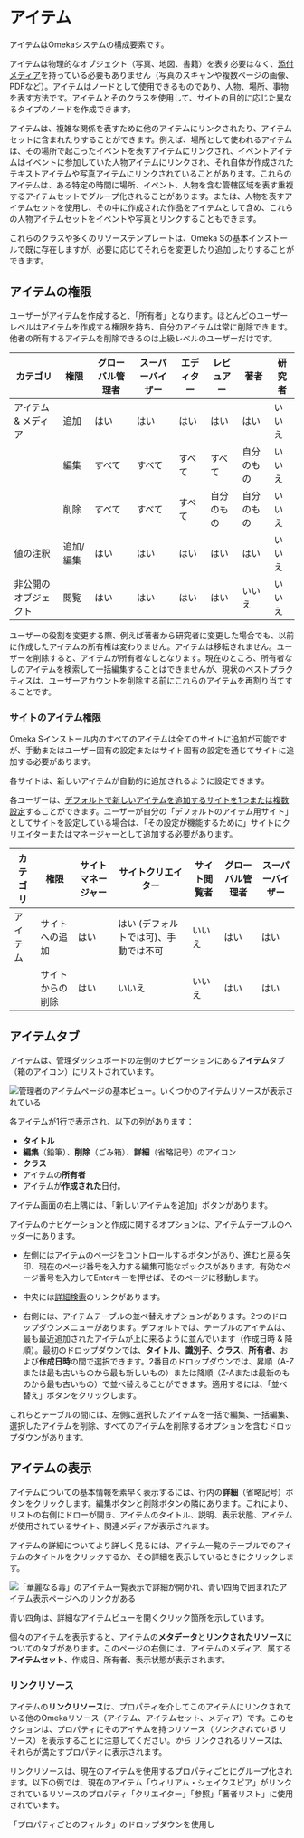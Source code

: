 # アイテム

アイテムはOmekaシステムの構成要素です。

アイテムは物理的なオブジェクト（写真、地図、書籍）を表す必要はなく、[添付メディア](media.md)を持っている必要もありません（写真のスキャンや複数ページの画像、PDFなど）。アイテムはノードとして使用できるものであり、人物、場所、事物を表す方法です。アイテムとそのクラスを使用して、サイトの目的に応じた異なるタイプのノードを作成できます。

アイテムは、複雑な関係を表すために他のアイテムにリンクされたり、アイテムセットに含まれたりすることができます。例えば、場所として使われるアイテムは、その場所で起こったイベントを表すアイテムにリンクされ、イベントアイテムはイベントに参加していた人物アイテムにリンクされ、それ自体が作成されたテキストアイテムや写真アイテムにリンクされていることがあります。これらのアイテムは、ある特定の時間に場所、イベント、人物を含む管轄区域を表す重複するアイテムセットでグループ化されることがあります。または、人物を表すアイテムセットを使用し、その中に作成された作品をアイテムとして含め、これらの人物アイテムセットをイベントや写真とリンクすることもできます。

これらのクラスや多くのリソーステンプレートは、Omeka Sの基本インストールで既に存在しますが、必要に応じてそれらを変更したり追加したりすることができます。

## アイテムの権限

ユーザーがアイテムを作成すると、「所有者」となります。ほとんどのユーザーレベルはアイテムを作成する権限を持ち、自分のアイテムは常に削除できます。他者の所有するアイテムを削除できるのは上級レベルのユーザーだけです。

| カテゴリ | 権限 | グローバル管理者 | スーパーバイザー | エディター | レビュアー | 著者 | 研究者 |
|----|----|---|---|---|---|---|---|
| アイテム & メディア | 追加 | はい | はい | はい | はい | はい | いいえ |
| | 編集 | すべて | すべて | すべて | すべて | 自分のもの | いいえ |
| | 削除 | すべて | すべて | すべて | 自分のもの | 自分のもの | いいえ |
| 値の注釈 | 追加/編集 | はい | はい | はい | はい | はい | いいえ |
| 非公開のオブジェクト | 閲覧 | はい | はい | はい | はい | いいえ | いいえ |

ユーザーの役割を変更する際、例えば著者から研究者に変更した場合でも、以前に作成したアイテムの所有権は変わりません。アイテムは移転されません。ユーザーを削除すると、アイテムが所有者なしとなります。現在のところ、所有者なしのアイテムを検索して一括編集することはできませんが、現状のベストプラクティスは、ユーザーアカウントを削除する前にこれらのアイテムを再割り当てすることです。

### サイトのアイテム権限

Omeka Sインストール内のすべてのアイテムは全てのサイトに追加が可能ですが、手動またはユーザー固有の設定またはサイト固有の設定を通じてサイトに追加する必要があります。

各サイトは、新しいアイテムが自動的に追加されるように設定できます。

各ユーザーは、[デフォルトで新しいアイテムを追加するサイトを1つまたは複数設定](../admin/users.md#user-settings)することができます。ユーザーが自分の「デフォルトのアイテム用サイト」としてサイトを設定している場合は、「その設定が機能するために」サイトにクリエイターまたはマネージャーとして追加する必要があります。

| カテゴリ | 権限 | サイトマネージャー | サイトクリエイター | サイト閲覧者 | グローバル管理者 | スーパーバイザー |
|----|----|---|---|---|---|---|
| アイテム | サイトへの追加 | はい | はい (デフォルトでは可)、手動では不可 | いいえ | はい | はい |
| | サイトからの削除 | はい | いいえ | いいえ | はい | はい |


## アイテムタブ

アイテムは、管理ダッシュボードの左側のナビゲーションにある**アイテム**タブ（箱のアイコン）にリストされています。

![管理者のアイテムページの基本ビュー。いくつかのアイテムリソースが表示されている](contentfiles/items_browse.png)

各アイテムが1行で表示され、以下の列があります：

- **タイトル**
- **編集**（鉛筆）、**削除**（ごみ箱）、**詳細**（省略記号）のアイコン
- **クラス**
- アイテムの**所有者**
- アイテムが**作成された**日付。

アイテム画面の右上隅には、「新しいアイテムを追加」ボタンがあります。

アイテムのナビゲーションと作成に関するオプションは、アイテムテーブルのヘッダーにあります。

- 左側にはアイテムのページをコントロールするボタンがあり、進むと戻る矢印、現在のページ番号を入力する編集可能なボックスがあります。有効なページ番号を入力してEnterキーを押せば、そのページに移動します。

- 中央には[詳細検索](../search.md#item-advanced-search)のリンクがあります。

- 右側には、アイテムテーブルの並べ替えオプションがあります。2つのドロップダウンメニューがあります。デフォルトでは、テーブルのアイテムは、最も最近追加されたアイテムが上に来るように並んでいます（作成日時 & 降順）。最初のドロップダウンでは、**タイトル**、**識別子**、**クラス**、**所有者**、および**作成日時**の間で選択できます。2番目のドロップダウンでは、昇順（A-Zまたは最も古いものから最も新しいもの）または降順（Z-Aまたは最新のものから最も古いもの）で並べ替えることができます。適用するには、「並べ替え」ボタンをクリックします。

これらとテーブルの間には、左側に選択したアイテムを一括で編集、一括編集、選択したアイテムを削除、すべてのアイテムを削除するオプションを含むドロップダウンがあります。

## アイテムの表示

アイテムについての基本情報を素早く表示するには、行内の**詳細**（省略記号）ボタンをクリックします。編集ボタンと削除ボタンの隣にあります。これにより、リストの右側にドローが開き、アイテムのタイトル、説明、表示状態、アイテムが使用されているサイト、関連メディアが表示されます。

アイテムの詳細についてより詳しく見るには、アイテム一覧のテーブルでのアイテムのタイトルをクリックするか、その詳細を表示しているときにクリックします。

![「華麗なる毒」のアイテム一覧表示で詳細が開かれ、青い四角で囲まれたアイテム表示ページへのリンクがある](contentfiles/items_detailview.png)

青い四角は、詳細なアイテムビューを開くクリック箇所を示しています。

個々のアイテムを表示すると、アイテムの**メタデータ**と**リンクされたリソース**についてのタブがあります。このページの右側には、アイテムのメディア、属する**アイテムセット**、作成日、所有者、表示状態が表示されます。

### リンクリソース

アイテムの**リンクリソース**は、プロパティを介してこのアイテムにリンクされている他のOmekaリソース（アイテム、アイテムセット、メディア）です。このセクションは、プロパティにそのアイテムを持つリソース（*リンクされている* リソース）を表示することに注意してください。*から* リンクされるリソースは、それらが満たすプロパティに表示されます。

リンクリソースは、現在のアイテムを使用するプロパティごとにグループ化されます。以下の例では、現在のアイテム「ウィリアム・シェイクスピア」がリンクされているリソースのプロパティ「クリエイター」「参照」「著者リスト」に使用されています。

「プロパティごとのフィルタ」のドロップダウンを使用し